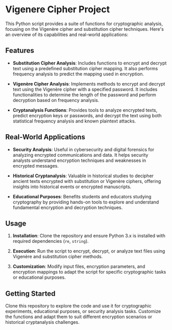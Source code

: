 # Vigenere Cipher Project

This Python script provides a suite of functions for cryptographic analysis, focusing on the Vigenère cipher and substitution cipher techniques. Here's an overview of its capabilities and real-world applications:

## Features

- **Substitution Cipher Analysis**: Includes functions to encrypt and decrypt text using a predefined substitution cipher mapping. It also performs frequency analysis to predict the mapping used in encryption.
  
- **Vigenère Cipher Analysis**: Implements methods to encrypt and decrypt text using the Vigenère cipher with a specified password. It includes functionalities to determine the length of the password and perform decryption based on frequency analysis.

- **Cryptanalysis Functions**: Provides tools to analyze encrypted texts, predict encryption keys or passwords, and decrypt the text using both statistical frequency analysis and known plaintext attacks.

## Real-World Applications

- **Security Analysis**: Useful in cybersecurity and digital forensics for analyzing encrypted communications and data. It helps security analysts understand encryption techniques and weaknesses in encrypted messages.

- **Historical Cryptanalysis**: Valuable in historical studies to decipher ancient texts encrypted with substitution or Vigenère ciphers, offering insights into historical events or encrypted manuscripts.

- **Educational Purposes**: Benefits students and educators studying cryptography by providing hands-on tools to explore and understand fundamental encryption and decryption techniques.

## Usage

1. **Installation**: Clone the repository and ensure Python 3.x is installed with required dependencies (`re`, `string`).

2. **Execution**: Run the script to encrypt, decrypt, or analyze text files using Vigenère and substitution cipher methods.

3. **Customization**: Modify input files, encryption parameters, and encryption mappings to adapt the script for specific cryptographic tasks or educational purposes.

## Getting Started

Clone this repository to explore the code and use it for cryptographic experiments, educational purposes, or security analysis tasks. Customize the functions and adapt them to suit different encryption scenarios or historical cryptanalysis challenges.

